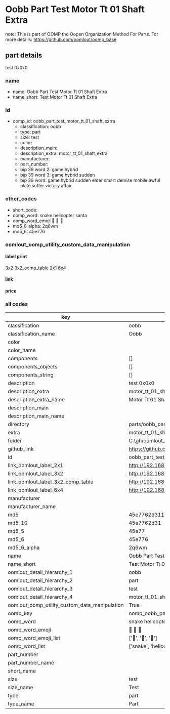 # Oobb Part Test Motor Tt 01 Shaft Extra  

note: This is part of OOMP the Oopen Organization Method For Parts. For more details: https://github.com/oomlout/oomp_base

##  part details
  



test 0x0x0



### name
* name: Oobb Part Test Motor Tt 01 Shaft Extra
* name_short: Test Motor Tt 01 Shaft Extra
### id
* oomp_id: oobb_part_test_motor_tt_01_shaft_extra
  * classification: oobb
  * type: part
  * size: test
  * color: 
  * description_main: 
  * description_extra: motor_tt_01_shaft_extra
  * manufacturer: 
  * part_number: 
  * bip 39 word 2: game hybrid
  * bip 39 word 3: game hybrid sudden
  * bip 39 word: game hybrid sudden elder smart demise mobile awful plate suffer victory affair

### other_codes
* short_code: 
* oomp_word: snake helicopter santa
* oomp_word_emoji :snake: :helicopter: :santa:
* md5_6_alpha: 2q6wm
* md5_6: 45e776






### oomlout_oomp_utility_custom_data_manipulation
#### label print
[3x2](http://192.168.1.245:1112/?label=oomp%202q6wm)
[3x2_oomp_table](http://192.168.1.108:1112/?label=oomp%202q6wm)
[2x1](http://192.168.1.242:1112/?label=oomp%202q6wm)
[6x4](http://192.168.1.55:1112/?label=oomp%202q6wm)    

#### link

                              

#### price







### all codes 
| key | value |  
| --- | --- |  
| classification | oobb |  
| classification_name | Oobb |  
| color |  |  
| color_name |  |  
| components | [] |  
| components_objects | [] |  
| components_string | [] |  
| description | test 0x0x0 |  
| description_extra | motor_tt_01_shaft_extra |  
| description_extra_name | Motor Tt 01 Shaft Extra |  
| description_main |  |  
| description_main_name |  |  
| directory | parts/oobb_part_test_motor_tt_01_shaft_extra |  
| extra | motor_tt_01_shaft |  
| folder | C:\gh\oomlout_oobb_version_4_generated_parts\parts\oobb_part_test_motor_tt_01_shaft_extra |  
| github_link | https://github.com/oomlout/oomlout_oomp_part_src/tree/main/parts/oobb_part_test_motor_tt_01_shaft_extra |  
| id | oobb_part_test_motor_tt_01_shaft_extra |  
| link_oomlout_label_2x1 | http://192.168.1.242:1112/?label=oomp%202q6wm |  
| link_oomlout_label_3x2 | http://192.168.1.245:1112/?label=oomp%202q6wm |  
| link_oomlout_label_3x2_oomp_table | http://192.168.1.108:1112/?label=oomp%202q6wm |  
| link_oomlout_label_6x4 | http://192.168.1.55:1112/?label=oomp%202q6wm |  
| manufacturer |  |  
| manufacturer_name |  |  
| md5 | 45e7762d3110b1cce9664475b11c02f9 |  
| md5_10 | 45e7762d31 |  
| md5_5 | 45e77 |  
| md5_6 | 45e776 |  
| md5_6_alpha | 2q6wm |  
| name | Oobb Part Test Motor Tt 01 Shaft Extra |  
| name_short | Test Motor Tt 01 Shaft Extra |  
| oomlout_detail_hierarchy_1 | oobb |  
| oomlout_detail_hierarchy_2 | part |  
| oomlout_detail_hierarchy_3 | test |  
| oomlout_detail_hierarchy_4 | motor_tt_01_shaft_extra |  
| oomlout_oomp_utility_custom_data_manipulation | True |  
| oomp_key | oomp_oobb_part_test_motor_tt_01_shaft_extra |  
| oomp_word | snake helicopter santa |  
| oomp_word_emoji | :snake: :helicopter: :santa: |  
| oomp_word_emoji_list | [':snake:', ':helicopter:', ':santa:'] |  
| oomp_word_list | ['snake', 'helicopter', 'santa'] |  
| part_number |  |  
| part_number_name |  |  
| short_name |  |  
| size | test |  
| size_name | Test |  
| type | part |  
| type_name | Part |  
